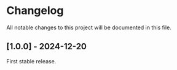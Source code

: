 # Changelog

All notable changes to this project will be documented in this file.

## [1.0.0] - 2024-12-20
First stable release.
